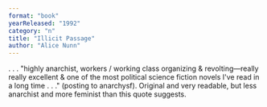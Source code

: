 ```yaml
---
format: "book"
yearReleased: "1992"
category: "n"
title: "Illicit Passage"
author: "Alice Nunn"
---
```

. . . "highly anarchist, workers / working class organizing & revolting—really really excellent & one of the most political science fiction novels I've read in a long time . . ." (posting to anarchysf).  Original and very readable, but less anarchist and more feminist than this quote  suggests.
 